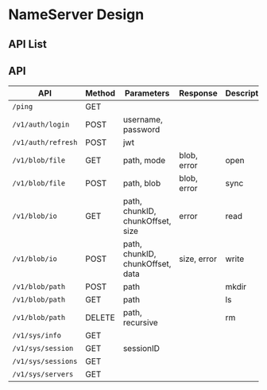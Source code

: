 # NameServer Design

## API List

## API

| API                | Method | Parameters                       | Response    | Description |
|--------------------|--------|----------------------------------|-------------|-------------|
| `/ping`            | GET    |                                  |             |             |
| `/v1/auth/login`   | POST   | username, password               |             |             |
| `/v1/auth/refresh` | POST   | jwt                              |             |             |
| `/v1/blob/file`    | GET    | path, mode                       | blob, error | open        |
| `/v1/blob/file`    | POST   | path, blob                       | blob, error | sync        |
| `/v1/blob/io`      | GET    | path, chunkID, chunkOffset, size | error       | read        |
| `/v1/blob/io`      | POST   | path, chunkID, chunkOffset, data | size, error | write       |
| `/v1/blob/path`    | POST   | path                             |             | mkdir       |
| `/v1/blob/path`    | GET    | path                             |             | ls          |
| `/v1/blob/path`    | DELETE | path, recursive                  |             | rm          |
| `/v1/sys/info`     | GET    |                                  |             |             |
| `/v1/sys/session`  | GET    | sessionID                        |             |             |
| `/v1/sys/sessions` | GET    |                                  |             |             |
| `/v1/sys/servers`  | GET    |                                  |             |             |


